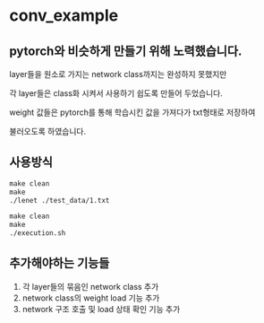 # conv_example

## pytorch와 비슷하게 만들기 위해 노력했습니다. 

layer들을 원소로 가지는 network class까지는 완성하지 못했지만  

각 layer들은 class화 시켜서 사용하기 쉽도록 만들어 두었습니다.  

weight 값들은 pytorch를 통해 학습시킨 값을 가져다가 txt형태로 저장하여  

불러오도록 하였습니다.   

## 사용방식

```Makefile
make clean
make
./lenet ./test_data/1.txt
```

```Makefile
make clean
make
./execution.sh
```


## 추가해야하는 기능들

1. 각 layer들의 묶음인 network class 추가  
2. network class의 weight load 기능 추가  
3. network 구조 호출 및 load 상태 확인 기능 추가  